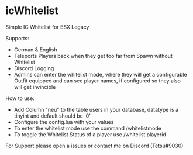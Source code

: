 # icWhitelist
 Simple IC Whitelist for ESX Legacy

Supports:
- German & English
- Teleports Players back when they get too far from Spawn without Whitelist
- Discord Logging
- Admins can enter the whitelist mode, where they will get a configurable Outfit equipped and can see player names, if configured so they also will get invincible


How to use:
- Add Column "neu" to the table users in your database, datatype is a tinyint and default should be '0'
- Configure the config.lua with your values
- To enter the whitelist mode use the command /whitelistmode
- To toggle the Whitelist Status of a player use /whitelist playerid

For Support please open a issues or contact me on Discord (Tetsu#9030)
